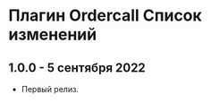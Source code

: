 Плагин Ordercall Список изменений
=================================
1.0.0 - 5 сентября 2022
---------------------
- Первый релиз.